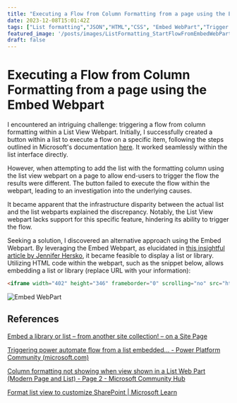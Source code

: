 ```yaml
---
title: "Executing a Flow from Column Formatting from a page using the Embed Webpart"
date: 2023-12-08T15:01:42Z
tags: ["List formatting","JSON","HTML","CSS", "Embed WebPart","Trigger Flow"]
featured_image: '/posts/images/ListFormatting_StartFlowFromEmbedWebPart/EmbedWebPartForFlow.PNG'
draft: false
---
```


# Executing a Flow from Column Formatting from a page using the Embed Webpart

I encountered an intriguing challenge: triggering a flow from column formatting within a List View Webpart. Initially, I successfully created a button within a list to execute a flow on a specific item, following the steps outlined in Microsoft's documentation [here](https://docs.microsoft.com/en-us/sharepoint/dev/declarative-customization/column-formatting#create-a-button-to-launch-a-flow). It worked seamlessly within the list interface directly.

However, when attempting to add the list with the formatting column using the list view webpart on a page to allow end-users to trigger the flow the results were different. The button failed to execute the flow within the webpart, leading to an investigation into the underlying causes.

It became apparent that the infrastructure disparity between the actual list and the list webparts explained the discrepancy. Notably, the List View webpart lacks support for this specific feature, hindering its ability to trigger the flow.

Seeking a solution, I discovered an alternative approach using the Embed Webpart. By leveraging the Embed Webpart, as elucidated in [this insightful article by Jennifer Hersko](https://jennyssharepointtips.wordpress.com/2022/05/02/embed-a-library-or-list-from-another-site-collection-on-a-site-page/), it became feasible to display a list or library. Utilizing HTML code within the webpart, such as the snippet below, allows embedding a list or library (replace URL with your information): 

```html
<iframe width="402" height="346" frameborder="0" scrolling="no" src="https://YOURURL"></iframe>
```

![Embed WebPart ](../images/ListFormatting_StartFlowFromEmbedWebPart/EmbedWebPartForFlow.PNG)

## References

[Embed a library or list – from another site collection! – on a Site Page](https://jennyssharepointtips.wordpress.com/2022/05/02/embed-a-library-or-list-from-another-site-collection-on-a-site-page/)

[Triggering power automate flow from a list embedded... - Power Platform Community (microsoft.com)](https://docs.microsoft.com/en-us/sharepoint/dev/declarative-customization/column-formatting#create-a-button-to-launch-a-flow)

[Column formatting not showing when view shown in a List Web Part (Modern Page and List) - Page 2 - Microsoft Community Hub](https://techcommunity.microsoft.com/t5/sharepoint-developer/column-formatting-not-showing-when-view-shown-in-a-list-web-part/m-p/161460/page/2)

[Format list view to customize SharePoint | Microsoft Learn](https://learn.microsoft.com/en-us/sharepoint/dev/declarative-customization/view-list-formatting)